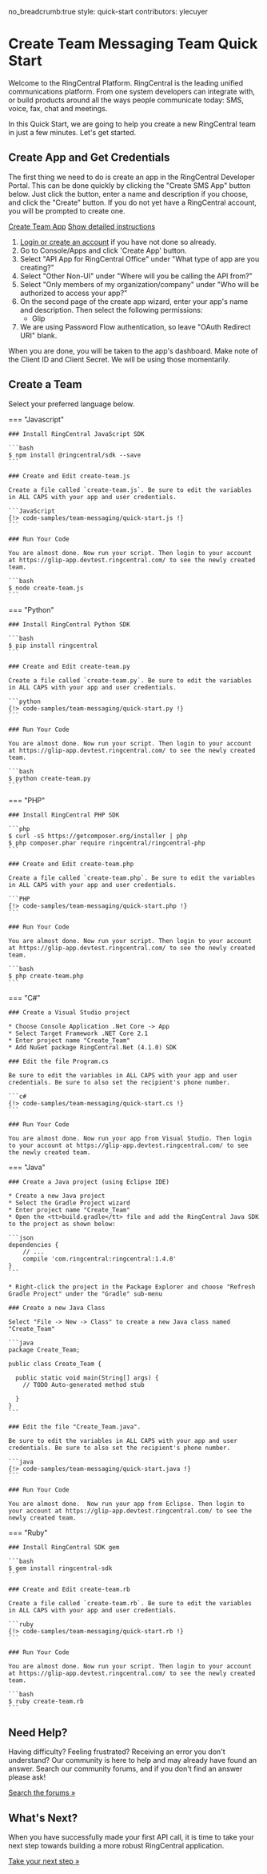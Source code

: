 no_breadcrumb:true
style: quick-start
contributors: ylecuyer

# Create Team Messaging Team Quick Start

Welcome to the RingCentral Platform. RingCentral is the leading unified communications platform. From one system developers can integrate with, or build products around all the ways people communicate today: SMS, voice, fax, chat and meetings.

In this Quick Start, we are going to help you create a new RingCentral team in just a few minutes. Let's get started.

## Create App and Get Credentials

The first thing we need to do is create an app in the RingCentral Developer Portal. This can be done quickly by clicking the "Create SMS App" button below. Just click the button, enter a name and description if you choose, and click the "Create" button. If you do not yet have a RingCentral account, you will be prompted to create one.

<a target="_new" href="https://developer.ringcentral.com/new-app?name=Glip+Team+Quick+Start+App&desc=A+simple+app+to+demo+creating+a+Glip+team&public=false&type=ServerOther&carriers=7710,7310,3420&permissions=Glip&redirectUri=&utm_source=devguide&utm_medium=button&utm_campaign=quickstart" class="btn btn-primary">Create Team App</a>
<a class="btn-link btn-collapse" data-toggle="collapse" href="#create-app-instructions" role="button" aria-expanded="false" aria-controls="create-app-instructions">Show detailed instructions</a>

<div class="collapse" id="create-app-instructions">
<ol>
<li><a href="https://developer.ringcentral.com/login.html#/">Login or create an account</a> if you have not done so already.</li>
<li>Go to Console/Apps and click 'Create App' button.</li>
<li>Select "API App for RingCentral Office" under "What type of app are you creating?"</li>
<li>Select "Other Non-UI" under "Where will you be calling the API from?"
<li>Select "Only members of my organization/company" under "Who will be authorized to access your app?"
<li>On the second page of the create app wizard, enter your app's name and description. Then select the following permissions:
  <ul>
    <li>Glip</li>
  </ul>
  </li>
<li>We are using Password Flow authentication, so leave "OAuth Redirect URI" blank.</li>
</ol>
</div>

When you are done, you will be taken to the app's dashboard. Make note of the Client ID and Client Secret. We will be using those momentarily.

## Create a Team

Select your preferred language below.

=== "Javascript"

    ### Install RingCentral JavaScript SDK

    ```bash
    $ npm install @ringcentral/sdk --save
    ```

    ### Create and Edit create-team.js

    Create a file called `create-team.js`. Be sure to edit the variables in ALL CAPS with your app and user credentials.

    ```JavaScript
    {!> code-samples/team-messaging/quick-start.js !}
    ```

    ### Run Your Code

    You are almost done. Now run your script. Then login to your account at https://glip-app.devtest.ringcentral.com/ to see the newly created team.

    ```bash
    $ node create-team.js
    ```

=== "Python"

    ### Install RingCentral Python SDK

    ```bash
    $ pip install ringcentral
    ```

    ### Create and Edit create-team.py

    Create a file called `create-team.py`. Be sure to edit the variables in ALL CAPS with your app and user credentials.

    ```python
    {!> code-samples/team-messaging/quick-start.py !}
    ```

    ### Run Your Code

    You are almost done. Now run your script. Then login to your account at https://glip-app.devtest.ringcentral.com/ to see the newly created team.

    ```bash
    $ python create-team.py
    ```

=== "PHP"

    ### Install RingCentral PHP SDK

    ```php
    $ curl -sS https://getcomposer.org/installer | php
    $ php composer.phar require ringcentral/ringcentral-php
    ```

    ### Create and Edit create-team.php

    Create a file called `create-team.php`. Be sure to edit the variables in ALL CAPS with your app and user credentials.

    ```PHP
    {!> code-samples/team-messaging/quick-start.php !}
    ```

    ### Run Your Code

    You are almost done. Now run your script. Then login to your account at https://glip-app.devtest.ringcentral.com/ to see the newly created team.

    ```bash
    $ php create-team.php
    ```

=== "C#"

    ### Create a Visual Studio project

    * Choose Console Application .Net Core -> App
    * Select Target Framework .NET Core 2.1
    * Enter project name "Create_Team"
    * Add NuGet package RingCentral.Net (4.1.0) SDK

    ### Edit the file Program.cs

    Be sure to edit the variables in ALL CAPS with your app and user credentials. Be sure to also set the recipient's phone number.

    ```c#
    {!> code-samples/team-messaging/quick-start.cs !}
    ```

    ### Run Your Code

    You are almost done. Now run your app from Visual Studio. Then login to your account at https://glip-app.devtest.ringcentral.com/ to see the newly created team.

=== "Java"

    ### Create a Java project (using Eclipse IDE)

    * Create a new Java project
    * Select the Gradle Project wizard
    * Enter project name "Create_Team"
    * Open the <tt>build.gradle</tt> file and add the RingCentral Java SDK to the project as shown below:

    ```json
    dependencies {
        // ...
        compile 'com.ringcentral:ringcentral:1.4.0'
    }
    ```

    * Right-click the project in the Package Explorer and choose "Refresh Gradle Project" under the "Gradle" sub-menu

    ### Create a new Java Class

    Select "File -> New -> Class" to create a new Java class named "Create_Team"

    ```java
    package Create_Team;

    public class Create_Team {

      public static void main(String[] args) {
        // TODO Auto-generated method stub

      }
    }
    ```

    ### Edit the file "Create_Team.java".

    Be sure to edit the variables in ALL CAPS with your app and user credentials. Be sure to also set the recipient's phone number.

    ```java
    {!> code-samples/team-messaging/quick-start.java !}
    ```

    ### Run Your Code

    You are almost done.  Now run your app from Eclipse. Then login to your account at https://glip-app.devtest.ringcentral.com/ to see the newly created team.

=== "Ruby"

    ### Install RingCentral SDK gem

    ```bash
    $ gem install ringcentral-sdk
    ```

    ### Create and Edit create-team.rb

    Create a file called `create-team.rb`. Be sure to edit the variables in ALL CAPS with your app and user credentials.

    ```ruby
    {!> code-samples/team-messaging/quick-start.rb !}
    ```

    ### Run Your Code

    You are almost done. Now run your script. Then login to your account at https://glip-app.devtest.ringcentral.com/ to see the newly created team.

    ```bash
    $ ruby create-team.rb
    ```

## Need Help?

Having difficulty? Feeling frustrated? Receiving an error you don't understand? Our community is here to help and may already have found an answer. Search our community forums, and if you don't find an answer please ask!

<a target="_new" href="https://forums.developers.ringcentral.com/search.html?c=11&includeChildren=false&f=&type=question+OR+kbentry+OR+answer+OR+topic&redirect=search%2Fsearch&sort=relevance&q=glip">Search the forums &raquo;</a>

## What's Next?

When you have successfully made your first API call, it is time to take your next step towards building a more robust RingCentral application.

<a class="btn btn-success btn-lg" href="../../basics/your-first-steps/">Take your next step &raquo;</a>
